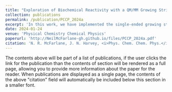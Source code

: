 ```yaml
---
title: "Exploration of Biochemical Reactivity with a QM/MM Growing String Method"
collection: publications
permalink: /publication/PCCP_2024a
excerpt: 'In this work, we have implemented the single-ended growing string method using a hybrid internal/Cartesian coordinate scheme within our in-house QM/MM package, QoMMMa, representing the first implementation of the growing string method in the QM/MM framework.'
date: 2024-01-24
venue: 'Physical Chemistry Chemical Physics'
paperurl: 'http://NeilMcFarlane-gh.github.io/files/PCCP_2024a.pdf'
citation: 'N. R. McFarlane, J. N. Harvey, <i>Phys. Chem. Chem. Phys.</i>, <strong>2024</strong>, 26, 5999-6007.'
---
```


The contents above will be part of a list of publications, if the user clicks the link for the publication than the contents of section will be rendered as a full page, allowing you to provide more information about the paper for the reader. When publications are displayed as a single page, the contents of the above "citation" field will automatically be included below this section in a smaller font.
